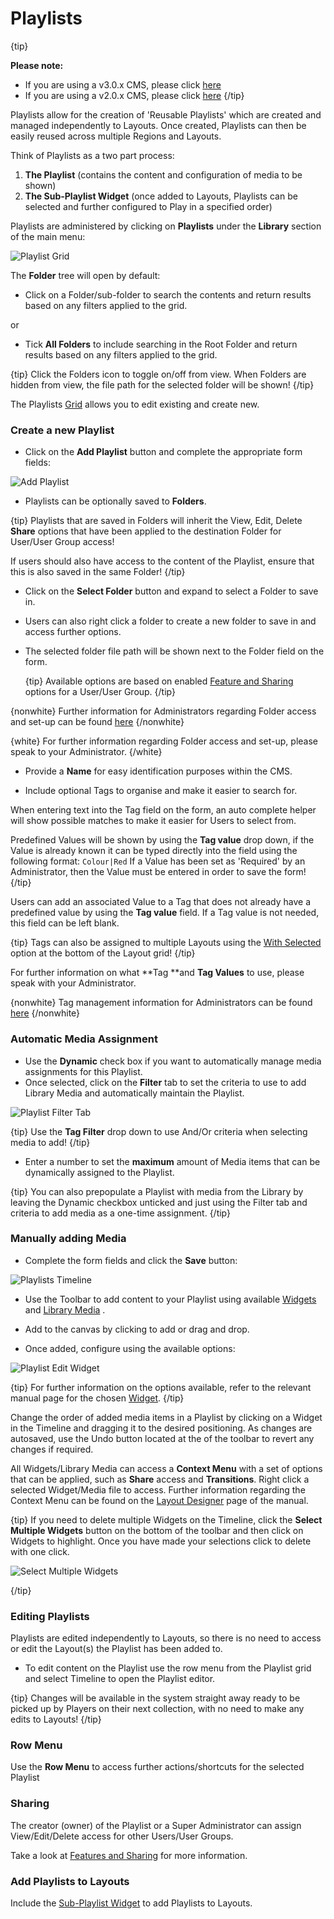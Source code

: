 <!--toc=media-->

# Playlists

{tip}

**Please note:**

- If you are using a v3.0.x CMS, please click [here](media_playlists_3.html)
- If you are using a v2.0.x CMS, please click [here](media_playlists_2.html)
  {/tip}

Playlists allow for the creation of 'Reusable Playlists' which are created and managed independently to Layouts. Once created, Playlists can then be easily reused across multiple Regions and Layouts.

Think of Playlists as a two part process:

1. **The Playlist** (contains the content and configuration of media to be shown)
2. **The Sub-Playlist Widget** (once added to Layouts, Playlists can be selected and further configured to Play in a specified order)

Playlists are administered by clicking on **Playlists** under the **Library** section of the main menu:

![Playlist Grid](img/v3_media_playlists_grid.png)

The **Folder** tree will open by default:

- Click on a Folder/sub-folder to search the contents and return results based on any filters applied to the grid.

or

- Tick **All Folders** to include searching in the Root Folder and return results based on any filters applied to the grid.

{tip}
Click the Folders icon to toggle on/off from view.  When Folders are hidden from view, the file path for the selected folder will be shown!
{/tip}

The Playlists [Grid](tour_grid.html) allows you to edit existing and create new. 

### Create a new Playlist

- Click on the **Add Playlist** button and complete the appropriate form fields:


![Add Playlist](img/v3_media_playlists_add.png)

- Playlists can be optionally saved to **Folders**.


{tip}
Playlists that are saved in Folders will inherit the View, Edit, Delete **Share** options that have been applied to the destination Folder for User/User Group access!

If users should also have access to the content of the Playlist, ensure that this is also saved in the same Folder!
{/tip}

- Click on the **Select Folder** button and expand to select a Folder to save in.

- Users can also right click a folder to create a new folder to save in and access further options.

- The selected folder file path will be shown next to the Folder field on the form.

  {tip}
  Available options are based on enabled [Feature and Sharing](users_features_and_sharing.html) options for a User/User Group.
  {/tip}

{nonwhite}
Further information for Administrators regarding Folder access and set-up can be found [here](https://xibo.org.uk/docs/setup/folders-administration)
{/nonwhite}

{white}
For further information regarding Folder access and set-up, please speak to your Administrator.
{/white}

- Provide a **Name** for easy identification purposes within the CMS.

- Include optional Tags to organise and make it easier to search for.

When entering text into the Tag field on the form, an auto complete helper will show possible matches to make it easier for Users to select from.

Predefined  Values will be shown by using the **Tag value** drop down, if the Value is already known it can be typed directly into the field using the following format: `Colour|Red`
If a Value has been set as 'Required' by an Administrator, then the Value must be entered in order to save the form!
{/tip}

Users can add an associated Value to a Tag that does not already have a predefined value by using the **Tag value** field. If a Tag value is not needed, this field can be left blank.

{tip}
Tags can also be assigned to multiple Layouts using the [With Selected](https://xibo.org.uk/manual/en/tour_grids.html#multi-select) option at the bottom of the Layout grid!
{/tip}

For further information on what **Tag **and **Tag Values** to use, please speak with your Administrator.

{nonwhite}
Tag management information for Administrators can be found [here](https://xibo.org.uk/docs/setup/tags-adding-editing-assigning)
{/nonwhite}

### Automatic Media Assignment

- Use the **Dynamic** check box if you want to automatically manage media assignments for this Playlist.
- Once selected, click on the **Filter** tab to set the criteria to use to add Library Media and automatically maintain the Playlist. 

![Playlist Filter Tab](img/v3.1_media_playlists_filter_tab.png)

{tip}
Use the **Tag Filter** drop down to use And/Or criteria when selecting media to add!
{/tip}

- Enter a number to set the **maximum** amount of Media items that can be dynamically assigned to the Playlist.

{tip}
You can also prepopulate a Playlist with media from the Library by leaving the Dynamic checkbox unticked and just using the Filter tab and criteria to add media as a one-time assignment.
{/tip}

### Manually adding Media

- Complete the form fields and click the **Save** button:

![Playlists Timeline](img/v3.1_media_playlists_timeline.png)

- Use the Toolbar to add content to your Playlist using available [Widgets](layouts_widgets.html) and [Library Media](layouts_library_search,html) .
- Add to the canvas by clicking to add or drag and drop.

- Once added, configure using the available options:


![Playlist Edit Widget](img/v3.1_media_playlists_edit_widget.png)

{tip}
For further information on the options available, refer to the relevant manual page for the chosen [Widget](media_modules.html).
{/tip}

Change the order of added media items in a Playlist by clicking on a Widget in the Timeline and dragging it to the desired positioning. As changes are autosaved, use the Undo button located at the of the toolbar to revert any changes if required.

All Widgets/Library Media can access a **Context Menu** with a set of options that can be applied, such as **Share** access and **Transitions**. Right click a selected Widget/Media file to access. Further information regarding the Context Menu can be found on the [Layout Designer](layouts_designer.html) page of the manual.

{tip}
If you need to delete multiple Widgets on the Timeline, click the **Select Multiple Widgets** button on the bottom of the toolbar and then click on Widgets to highlight. Once you have made your selections click to delete with one click.

![Select Multiple Widgets](img/v3_media_select_multiple_widgets.png)

{/tip}

### Editing Playlists

Playlists are edited independently to Layouts, so there is no need to access or edit the Layout(s) the Playlist has been added to.

- To edit content on the Playlist use the row menu from the Playlist grid and select Timeline to open the Playlist editor.

{tip}
Changes will be available in the system straight away ready to be picked up by Players on their next collection, with no need to make any edits to Layouts!
{/tip}

### Row Menu

Use the **Row Menu** to access further actions/shortcuts for the selected Playlist

### Sharing

The creator (owner) of the Playlist or a Super Administrator can assign View/Edit/Delete access for other Users/User Groups.

Take a look at [Features and Sharing](users_features_and_sharing.html) for more information.

### Add Playlists to Layouts

Include the [Sub-Playlist Widget](media_module_subplaylist.html) to add Playlists to Layouts.

